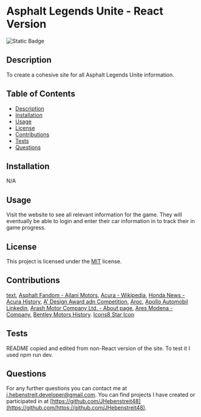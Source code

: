# Asphalt Legends Unite - React Version

  ![Static Badge](https://img.shields.io/badge/License-MIT-yellow)

## Description

  To create a cohesive site for all Asphalt Legends Unite information.

## Table of Contents

- [Description](#description)
- [Installation](#installation)
- [Usage](#usage)
- [License](#license)
- [Contributions](#contributions)
- [Tests](#tests)
- [Questions](#questions)

## Installation

N/A

## Usage

Visit the website to see all relevant information for the game. They will eventually be able to login and enter their car information in to track their in game progress.

## License
  This project is licensed under the [MIT](https://opensource.org/license/MIT) license.

## Contributions

[text](https://coding-boot-camp.github.io/full-stack/github/professional-readme-guide),
[Asphalt Fandom - Ajlani Motors](https://asphalt.fandom.com/wiki/Ajlani_Motors),
[Acura - Wikipedia](https://en.wikipedia.org/wiki/Acura),
[Honda News - Acura History](https://hondanews.com/en-US/releases/release-e6b4345aa35541ea9556b69e4424209e-acura-history),
[A' Design Award adn Competition](https://www.google.com/search?gs_ssp=eJzj4tVP1zc0zDZNMTfNTc8zYLRSNagwMbcws0w2Tkw2S0sEgiQrg4rURKOkVAtjQ8s0YxMzQ3NTL75EhZTU4sz0PIXE8sSiFADA_RSv&q=a+design+award&oq=A+Design+A&gs_lcrp=EgZjaHJvbWUqEwgBEC4YgwEYrwEYxwEYsQMYgAQyBggAEEUYOTITCAEQLhiDARivARjHARixAxiABDIHCAIQABiABDIHCAMQABiABDIHCAQQABiABDIHCAUQABiABDIHCAYQABiABDIGCAcQRRhB0gEINDUzMmowajeoAgCwAgA&sourceid=chrome&ie=UTF-8),
[Aroc](https://aroc-uk.com/about/company-history/),
[Apollo Automobil Linkedin](https://www.linkedin.com/company/apollo-automobil-limited/?originalSubdomain=hk),
[Arash Motor Company Ltd. - About page](https://arashcars.com/about/),
[Ares Modena - Company](https://www.aresdesign.com/en-us/company/),
[Bentley Motors History](https://www.bentleymotors.com/en/about-bentley/history-and-heritage.html).
[Icons8 Star Icon](https://icons8.com/icons/set/star)

## Tests

README copied and edited from non-React version of the site. To test it I used npm run dev.
  
## Questions

For any further questions you can contact me at [j.hebenstreit.developer@gmail.com](mailto:j.hebenstreit.developer@gmail.com). You can find projects I have created or participated in at [https://github.com/JHebenstreit48](https://github.com/https://github.com/JHebenstreit48).

